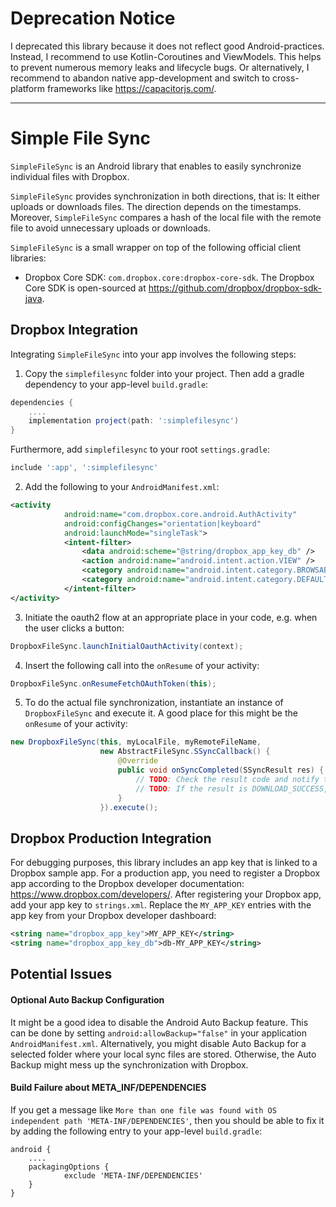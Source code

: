 # Deprecation Notice

I deprecated this library because it does not reflect good Android-practices.
Instead, I recommend to use Kotlin-Coroutines and ViewModels.
This helps to prevent numerous memory leaks and lifecycle bugs.
Or alternatively, I recommend to abandon native app-development and switch to cross-platform frameworks like https://capacitorjs.com/.

____

# Simple File Sync

``SimpleFileSync`` is an Android library that enables to easily synchronize individual files with Dropbox.

``SimpleFileSync`` provides synchronization in both directions, that is: It either uploads or downloads files.
The direction depends on the timestamps.
Moreover, ``SimpleFileSync`` compares a hash of the local file with the remote file to avoid unnecessary uploads or downloads.


``SimpleFileSync`` is a small wrapper on top of the following official client libraries:

- Dropbox Core SDK: `com.dropbox.core:dropbox-core-sdk`.
The Dropbox Core SDK is open-sourced at https://github.com/dropbox/dropbox-sdk-java.

## Dropbox Integration
Integrating ``SimpleFileSync`` into your app involves the following steps:

1. Copy the `simplefilesync` folder into your project.
Then add a gradle dependency to your app-level `build.gradle`:
```Groovy
dependencies {
    ....
    implementation project(path: ':simplefilesync')
}
```
Furthermore, add `simplefilesync` to your root `settings.gradle`:
```Groovy
include ':app', ':simplefilesync'
```

2. Add the following to your `AndroidManifest.xml`:
```XML
<activity
            android:name="com.dropbox.core.android.AuthActivity"
            android:configChanges="orientation|keyboard"
            android:launchMode="singleTask">
            <intent-filter>
                <data android:scheme="@string/dropbox_app_key_db" />
                <action android:name="android.intent.action.VIEW" />
                <category android:name="android.intent.category.BROWSABLE" />
                <category android:name="android.intent.category.DEFAULT" />
            </intent-filter>
</activity>
```

3. Initiate the oauth2 flow at an appropriate place in your code, e.g. when the user clicks a button:
```Java
DropboxFileSync.launchInitialOauthActivity(context);
```

4. Insert the following call into the `onResume` of your activity:
```Java
DropboxFileSync.onResumeFetchOAuthToken(this);
```

5. To do the actual file synchronization, instantiate an instance of `DropboxFileSync` and execute it.
A good place for this might be the `onResume` of your activity:
```Java
new DropboxFileSync(this, myLocalFile, myRemoteFileName,
                    new AbstractFileSync.SSyncCallback() {
                        @Override
                        public void onSyncCompleted(SSyncResult res) {
                            // TODO: Check the result code and notify the user about success or failure.
                            // TODO: If the result is DOWNLOAD_SUCCESS, then you will probably need to copy the temporary download file to a permanent storage location.
                        }
                    }).execute();
```

## Dropbox Production Integration

For debugging purposes, this library includes an app key that is linked to a Dropbox sample app.
For a production app, you need to register a Dropbox app according to the Dropbox developer documentation: https://www.dropbox.com/developers/.
After registering your Dropbox app, add your app key to `strings.xml`. 
Replace the `MY_APP_KEY` entries with the app key from your Dropbox developer dashboard:
```XML
<string name="dropbox_app_key">MY_APP_KEY</string>
<string name="dropbox_app_key_db">db-MY_APP_KEY</string>
```

## Potential Issues

#### Optional Auto Backup Configuration
It might be a good idea to disable the Android Auto Backup feature.
This can be done by setting `android:allowBackup="false"` in your application `AndroidManifest.xml`.
Alternatively, you might disable Auto Backup for a selected folder where your local sync files are stored.
Otherwise, the Auto Backup might mess up the synchronization with Dropbox.


#### Build Failure about META_INF/DEPENDENCIES
If you get a message like `More than one file was found with OS independent path 'META-INF/DEPENDENCIES'`,
then you should be able to fix it by adding the following entry to your app-level `build.gradle`:
```
android {
    ....
    packagingOptions {
            exclude 'META-INF/DEPENDENCIES'
    }
}
```
